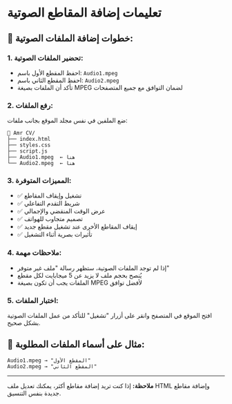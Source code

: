 # تعليمات إضافة المقاطع الصوتية

## 📁 خطوات إضافة الملفات الصوتية:

### 1. تحضير الملفات الصوتية:
- احفظ المقطع الأول باسم: `Audio1.mpeg`
- احفظ المقطع الثاني باسم: `Audio2.mpeg`
- تأكد أن الملفات بصيغة MPEG لضمان التوافق مع جميع المتصفحات

### 2. رفع الملفات:
ضع الملفين في نفس مجلد الموقع بجانب ملفات:
```
📁 Amr CV/
├── index.html
├── styles.css
├── script.js
├── Audio1.mpeg  ← هنا
└── Audio2.mpeg  ← هنا
```

### 3. المميزات المتوفرة:
- ✅ تشغيل وإيقاف المقاطع
- ✅ شريط التقدم التفاعلي
- ✅ عرض الوقت المنقضي والإجمالي
- ✅ تصميم متجاوب للهواتف
- ✅ إيقاف المقاطع الأخرى عند تشغيل مقطع جديد
- ✅ تأثيرات بصرية أثناء التشغيل

### 4. ملاحظات مهمة:
- إذا لم توجد الملفات الصوتية، ستظهر رسالة "ملف غير متوفر"
- يُنصح بحجم ملف لا يزيد عن 5 ميجابايت لكل مقطع
- الملفات يجب أن تكون بصيغة MPEG لأفضل توافق

### 5. اختبار الملفات:
افتح الموقع في المتصفح وانقر على أزرار "تشغيل" للتأكد من عمل الملفات الصوتية بشكل صحيح.

## 🎵 مثال على أسماء الملفات المطلوبة:
```
Audio1.mpeg → "المقطع الأول"
Audio2.mpeg → "المقطع الثاني"
```

---
**ملاحظة:** إذا كنت تريد إضافة مقاطع أكثر، يمكنك تعديل ملف HTML وإضافة مقاطع جديدة بنفس التنسيق.
